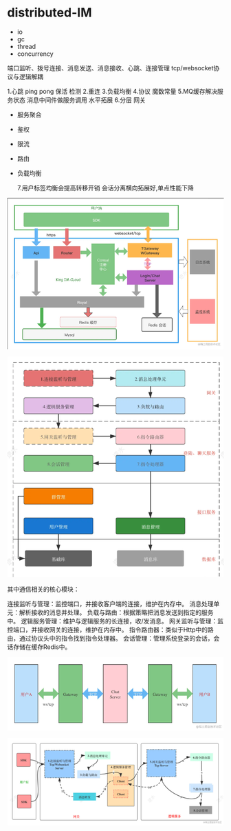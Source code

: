 # distributed-IM
- io
- gc
- thread
- concurrency

端口监听、拨号连接、消息发送、消息接收、心跳、连接管理
tcp/websocket协议与逻辑解耦

1.心跳 ping pong 保活 检测
2.重连
3.负载均衡
4.协议 魔数常量
5.MQ缓存解决服务状态 消息中间件做服务调用 水平拓展
6.分层 网关

- 服务聚合

- 鉴权

- 限流

- 路由

- 负载均衡

  
  
  7.用户标签均衡会提高转移开销 会话分离横向拓展好,单点性能下降

![image-20230516210617161](./assets/image-20230516210617161.png)

![image-20230516210815453](./assets/image-20230516210815453.png)

其中通信相关的核心模块：

连接监听与管理：监控端口，并接收客户端的连接，维护在内存中。
消息处理单元：解析接收的消息并处理。
负载与路由：根据策略把消息发送到指定的服务中。
逻辑服务管理：维护与逻辑服务的长连接，收/发消息。
网关监听与管理：监控端口，并接收网关的连接，维护在内存中。
指令路由器：类似于Http中的路由，通过协议头中的指令找到指令处理器。
会话管理：管理系统登录的会话，会话存储在缓存Redis中。

![image-20230519174550139](./assets/image-20230519174550139.png)

![image-20230519174608684](./assets/image-20230519174608684.png)